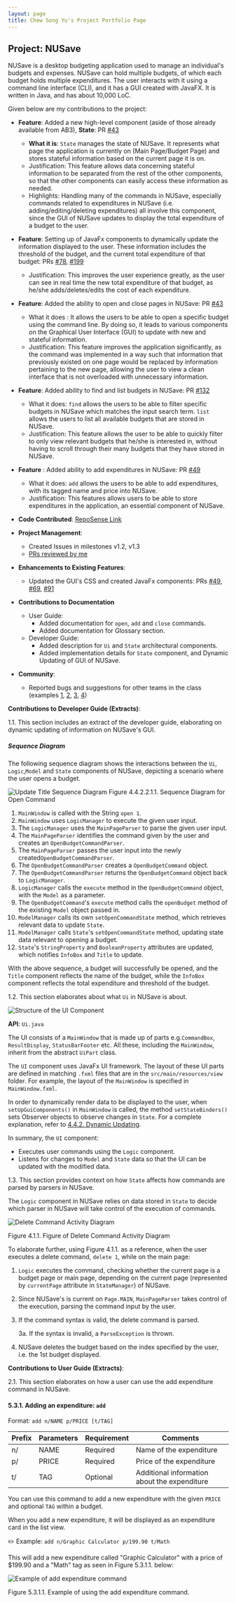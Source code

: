 ```yaml
---
layout: page
title: Chew Song Yu's Project Portfolio Page
---
```


## Project: NUSave

NUSave is a desktop budgeting application used to manage an individual's budgets and expenses. NUSave can hold multiple
budgets, of which each budget holds multiple expenditures. The user interacts with it using a command line interface (CLI),
and it has a GUI created with JavaFX. It is written in Java, and has about 10,000 LoC.

Given below are my contributions to the project:
-  **Feature**: Added a new high-level component (aside of those already available from AB3), **State**: 
PR [#43](https://github.com/AY2021S1-CS2103T-T11-4/tp/pull/43)

    - **What it is**: `State` manages the state of NUSave. It represents what page the application is currently on 
    (Main Page/Budget Page) and stores stateful information based on the current page it is on.  
	- Justification: This feature allows data concerning stateful information to be separated from the rest of the other
	components, so that the other components can easily access these information as needed. 
	- Highlights: Handling many of the commands in NUSave, especially commands related to expenditures in NUSave (i.e. 
	adding/editing/deleting expenditures) all involve this component, since the GUI of NUSave updates to display the total
	expenditure of a budget to the user.

-  **Feature**: Setting up of JavaFx components to dynamically update the information displayed to the user. These information
includes the threshold of the budget, and the current total expenditure of that budget: PRs [#78](https://github.com/AY2021S1-CS2103T-T11-4/tp/pull/78), 
[#199](https://github.com/AY2021S1-CS2103T-T11-4/tp/pull/199)
	- Justification: This improves the user experience greatly, as the user can see in real time the new total expenditure of
	that budget, as he/she adds/deletes/edits the cost of each expenditure.

- **Feature**: Added the ability to open and close pages in NUSave: PR [#43](https://github.com/AY2021S1-CS2103T-T11-4/tp/pull/43)
	- What it does : It allows the users to be able to open a specific budget using the command line. By doing so, it leads to
	various components on the Graphical User Interface (GUI) to update with new and stateful information.
	- Justification: This feature improves the application significantly, as the command was implemented in a way such that
	information that previously existed on one page would be replaced by information pertaining to the new page, allowing the
	user to view a clean interface that is not overloaded with unnecessary information.

- **Feature**: Added ability to find and list budgets in NUSave: PR [#132](https://github.com/AY2021S1-CS2103T-T11-4/tp/pull/132)
	- What it does: `find` allows the users to be able to filter specific budgets in NUSave which matches the input search term.
	`list` allows the users to list all available budgets that are stored in NUSave.
	- Justification: This feature allows the user to be able to quickly filter to only view relevant budgets that he/she is
	interested in, without having to scroll through their many budgets that they have stored in NUSave.

- **Feature** : Added ability to add expenditures in NUSave: PR [#49](https://github.com/AY2021S1-CS2103T-T11-4/tp/pull/49)
	- What it does: `add` allows the users to be able to add expenditures, with its tagged name and price into NUSave.
	- Justification: This features allows users to be able to store expenditures in the application, an essential component of NUSave. 

- **Code Contributed**: [RepoSense Link](https://nus-cs2103-ay2021s1.github.io/tp-dashboard/#breakdown=true&search=&sort=groupTitle&sortWithin=title&since=2020-08-14&timeframe=commit&mergegroup=&groupSelect=groupByRepos&checkedFileTypes=docs~functional-code~test-code~other&tabOpen=true&tabType=authorship&tabAuthor=sogggy&tabRepo=AY2021S1-CS2103T-T11-4%2Ftp%5Bmaster%5D&authorshipIsMergeGroup=false&authorshipFileTypes=docs~functional-code~test-code)

- **Project Management**:
	- Created Issues in milestones v1.2, v1.3
	- [PRs reviewed by me](https://github.com/AY2021S1-CS2103T-T11-4/tp/pulls?q=is%3Apr+reviewed-by%3Asogggy)

- **Enhancements to Existing Features**:
	- Updated the GUI's CSS and created JavaFx components: PRs [#49](https://github.com/AY2021S1-CS2103T-T11-4/tp/pull/49),
	[#69](https://github.com/AY2021S1-CS2103T-T11-4/tp/pull/69), [#91](https://github.com/AY2021S1-CS2103T-T11-4/tp/pull/91)

- **Contributions to Documentation**
	- User Guide:
		- Added documentation for `open`, `add` and `close` commands.
		- Added documentation for Glossary section.
	- Developer Guide:
		- Added description for `Ui` and `State` architectural components.
		- Added implementation details for `State` component, and Dynamic Updating of GUI of NUSave.

- **Community**:
	- Reported bugs and suggestions for other teams in the class (examples [1](https://github.com/AY2021S1-CS2103T-T12-3/tp/issues/215),
	[2](https://github.com/AY2021S1-CS2103T-T12-3/tp/issues/219), [3](https://github.com/AY2021S1-CS2103T-T12-3/tp/issues/215),
	[4](https://github.com/AY2021S1-CS2103T-T12-3/tp/issues/217))

**Contributions to Developer Guide (Extracts)**:

1.1. This section includes an extract of the developer guide, elaborating on dynamic updating of information 
on NUSave's GUI.

##### Sequence Diagram

The following sequence diagram shows the interactions between the `Ui`, `Logic`,`Model` and `State` components of NUSave,
depicting a scenario where the user opens a budget.

![Update Title Sequence Diagram](../images/UpdateTitleSequenceDiagram.png)
Figure 4.4.2.2.1.1. Sequence Diagram for Open Command

1. `MainWindow` is called with the String `open 1`.
2. `MainWindow` uses `LogicManager` to execute the given user input.
1. The `LogicManager` uses the `MainPageParser` to parse the given user input.
2. The `MainPageParser` identifies the command given by the user and creates an `OpenBudgetCommandParser`.
3. The `MainPageParser` passes the user input into the newly created`OpenBudgetCommandParser`.
4. The `OpenBudgetCommandParser` creates a `OpenBudgetCommand` object.
5. The `OpenBudgetCommandParser` returns the `OpenBudgetCommand` object back to `LogicManager`.
6. `LogicManager` calls the `execute` method in the `OpenBudgetCommand` object, with the `Model` as a 
parameter.
7. The `OpenBudgetCommand`'s `execute` method calls the `openBudget` method of the existing 
`Model` object passed in.
8. `ModelManager` calls its own `setOpenCommandState` method, which retrieves relevant data to update `State`.
9. `ModelManager` calls `State`'s `setOpenCommandState` method, updating state data relevant to opening a budget.
10. `State`'s `StringProperty` and `BooleanProperty` attributes are updated, which notifies `InfoBox`
and `Title` to update.

With the above sequence, a budget will successfully be opened, and the `Title` component reflects the name of 
the budget, while the `InfoBox` component reflects the total expenditure and threshold of the budget.
 
 1.2. This section elaborates about what `Ui` in NUSave is about.
 
 ![Structure of the UI Component](../images/UiClassDiagram.png)
 
 **API**: `Ui.java`
 
 The UI consists of a `MainWindow` that is made up of parts e.g.`CommandBox`, `ResultDisplay`,
 `StatusBarFooter` etc. All these, including the `MainWindow`, inherit from the abstract `UiPart` class.
 
 The `UI` component uses JavaFx UI framework. The layout of these UI parts are defined in matching `.fxml` files that are 
 in the `src/main/resources/view` folder. For example, the layout of the `MainWindow` is specified in `MainWindow.fxml`.
 
 In order to dynamically render data to be displayed to the user, when `setUpGuiComponents()` in `MainWindow` is called, 
 the method `setStateBinders()` sets Observer objects to observe changes in `State`. For a complete explanation,
 refer to [4.4.2. Dynamic Updating](#442-dynamic-updating).
 
 In summary, the `UI` component:
 
 * Executes user commands using the `Logic` component.
 * Listens for changes to `Model` and `State` data so that the UI can be updated with the modified data.
 
1.3. This section provides context on how `State` affects how commands are parsed by parsers in NUSave.

The `Logic` component in NUSave relies on data stored in `State` to decide which parser in NUSave will take
control of the execution of commands.

![Delete Command Activity Diagram](../images/DeleteCommandActivityDiagram.png)

Figure 4.1.1. Figure of Delete Command Activity Diagram

To elaborate further, using Figure 4.1.1. as a reference, when the user executes a delete command, `delete 1`,
while on the main page:

1. `Logic` executes the command, checking whether the current page is a budget page or main page, depending on the 
current page (represented by `currentPage` attribute in `StateManager`) of NUSave.
2. Since NUSave's is current on `Page.MAIN`, `MainPageParser` takes control of the execution, parsing the command input by the user.
3. If the command syntax is valid, the delete command is parsed.

    3a. If the syntax is invalid, a `ParseException` is thrown.

4. NUSave deletes the budget based on the index specified by the user, i.e. the 1st budget displayed.

**Contributions to User Guide (Extracts)**:

2.1. This section elaborates on how a user can use the add expenditure command in NUSave.

#### 5.3.1. Adding an expenditure: `add`

Format: `add n/NAME p/PRICE [t/TAG]`

Prefix | Parameters | Requirement | Comments
-------| -----------| ------------| ------
 n/    | NAME       | Required    | Name of the expenditure
 p/    | PRICE      | Required    | Price of the expenditure
 t/    | TAG        | Optional    | Additional information about the expenditure

You can use this command to add a new expenditure with the given `PRICE` and optional `TAG` within a budget.

When you add a new expenditure, it will be displayed as an expenditure card in the list view.
 
✏️ Example: `add n/Graphic Calculator p/199.90 t/Math`

This will add a new expenditure called "Graphic Calculator" with a price of $199.90 and a "Math" tag as seen in 
Figure 5.3.1.1. below:

![Example of add expenditure command](../images/CommandScreenShots/5_3_1_1_addExpenditure.png)

Figure 5.3.1.1. Example of using the add expenditure command.
~~~~~~~~~~~~
